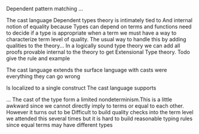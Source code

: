 Dependent pattern matching
...


The cast language
Dependent types theory is intimately tied to And internal notion of equality because Types can depend on terms and functions need to decide if a type is appropriate when a term we must have a way to characterize term level of quality.
The usual way to handle this by adding qualities to the theory...
In a logically sound type theory we can add all proofs provable internal to the theory to get Extensional Type theory.
Todo give the rule and example




The cast language extends the surface language with casts were everything they can go wrong 

Is localized to a single construct
The cast language supports

...
The cast of the type form a limited nondeterminism.This is a little awkward since we cannot directly imply to terms or equal to each other. However it turns out to be Difficult to build quality checks into the term level we attended this several times but it is hard to build reasonable typing rules since equal terms may have different types  



